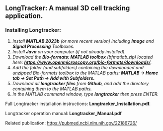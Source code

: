 ## LongTracker: A manual 3D cell tracking application. 

### Installing Longtracker:

1. _Install **MATLAB 2023b** (or more recent version) including **Image** and **Signal Processing** Toolboxes._
2. _Install **Java** on your computer (if not already installed)._
3. _Download the **Bio-formats: MATLAB toolbox** (bfmatlab.zip) located here: **https://www.openmicroscopy.org/bio-formats/downloads/**._
4. _Add the folder (and subfolders) containing the downloaded and unzipped Bio-formats toolbox 
   to the MATLAB paths: **MATLAB -> Home tab -> Set Path -> Add with Subfolders.**_
5. _Download all **longtracker files** from **Github**, and add the directory containing them to the MATLAB paths._
6. _In the MATLAB command window, type **longtracker** then press ENTER._

Full Longtracker installation instructions:  **Longtracker_Installation.pdf.**

Longtracker operation manual:  **Longtracker_Manual.pdf**

Related publication: https://pubmed.ncbi.nlm.nih.gov/22186726/

